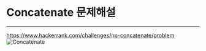 # Concatenate 문제해설
-----------------------------------------
https://www.hackerrank.com/challenges/np-concatenate/problem
![Concatenate](https://user-images.githubusercontent.com/56715366/68336064-f6d5a800-0120-11ea-926d-dc8d6006ab2e.jpg)
